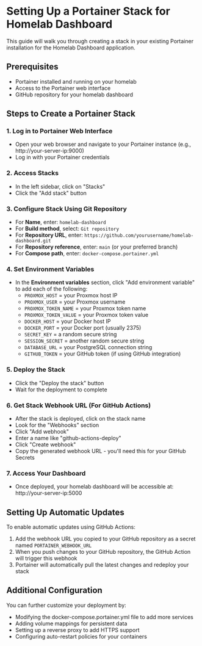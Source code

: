 # Setting Up a Portainer Stack for Homelab Dashboard

This guide will walk you through creating a stack in your existing Portainer installation for the Homelab Dashboard application.

## Prerequisites
- Portainer installed and running on your homelab
- Access to the Portainer web interface
- GitHub repository for your homelab dashboard

## Steps to Create a Portainer Stack

### 1. Log in to Portainer Web Interface
- Open your web browser and navigate to your Portainer instance (e.g., http://your-server-ip:9000)
- Log in with your Portainer credentials

### 2. Access Stacks
- In the left sidebar, click on "Stacks"
- Click the "Add stack" button

### 3. Configure Stack Using Git Repository
- For **Name**, enter: `homelab-dashboard`
- For **Build method**, select: `Git repository`
- For **Repository URL**, enter: `https://github.com/yourusername/homelab-dashboard.git`
- For **Repository reference**, enter: `main` (or your preferred branch)
- For **Compose path**, enter: `docker-compose.portainer.yml`

### 4. Set Environment Variables
- In the **Environment variables** section, click "Add environment variable" to add each of the following:
  - `PROXMOX_HOST` = your Proxmox host IP
  - `PROXMOX_USER` = your Proxmox username
  - `PROXMOX_TOKEN_NAME` = your Proxmox token name
  - `PROXMOX_TOKEN_VALUE` = your Proxmox token value
  - `DOCKER_HOST` = your Docker host IP
  - `DOCKER_PORT` = your Docker port (usually 2375)
  - `SECRET_KEY` = a random secure string
  - `SESSION_SECRET` = another random secure string
  - `DATABASE_URL` = your PostgreSQL connection string
  - `GITHUB_TOKEN` = your GitHub token (if using GitHub integration)

### 5. Deploy the Stack
- Click the "Deploy the stack" button
- Wait for the deployment to complete

### 6. Get Stack Webhook URL (For GitHub Actions)
- After the stack is deployed, click on the stack name
- Look for the "Webhooks" section
- Click "Add webhook"
- Enter a name like "github-actions-deploy"
- Click "Create webhook"
- Copy the generated webhook URL - you'll need this for your GitHub Secrets

### 7. Access Your Dashboard
- Once deployed, your homelab dashboard will be accessible at: http://your-server-ip:5000

## Setting Up Automatic Updates

To enable automatic updates using GitHub Actions:

1. Add the webhook URL you copied to your GitHub repository as a secret named `PORTAINER_WEBHOOK_URL`
2. When you push changes to your GitHub repository, the GitHub Action will trigger this webhook
3. Portainer will automatically pull the latest changes and redeploy your stack

## Additional Configuration

You can further customize your deployment by:
- Modifying the docker-compose.portainer.yml file to add more services
- Adding volume mappings for persistent data
- Setting up a reverse proxy to add HTTPS support
- Configuring auto-restart policies for your containers